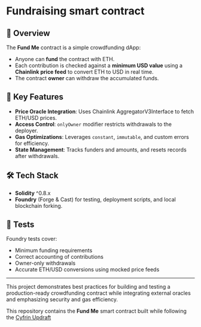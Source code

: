# Fundraising smart contract

## 📜 Overview

The **Fund Me** contract is a simple crowdfunding dApp:

* Anyone can **fund** the contract with ETH.
* Each contribution is checked against a **minimum USD value** using a **Chainlink price feed** to convert ETH to USD in real time.
* The contract **owner** can withdraw the accumulated funds.

## 🧩 Key Features

* **Price Oracle Integration**: Uses Chainlink AggregatorV3Interface to fetch ETH/USD prices.
* **Access Control**: `onlyOwner` modifier restricts withdrawals to the deployer.
* **Gas Optimizations**: Leverages `constant`, `immutable`, and custom errors for efficiency.
* **State Management**: Tracks funders and amounts, and resets records after withdrawals.

## 🛠 Tech Stack

* **Solidity** ^0.8.x
* **Foundry** (Forge & Cast) for testing, deployment scripts, and local blockchain forking.

## 🧪 Tests

Foundry tests cover:

* Minimum funding requirements
* Correct accounting of contributions
* Owner-only withdrawals
* Accurate ETH/USD conversions using mocked price feeds

---

This project demonstrates best practices for building and testing a production-ready crowdfunding contract while integrating external oracles and emphasizing security and gas efficiency.

This repository contains the **Fund Me** smart contract built while following the [Cyfrin Updraft](https://updraft.cyfrin.io/) 

